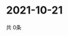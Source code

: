 # 2021-10-21
  共 0条

  <!-- BEGIN -->
  <!-- 最后更新时间Thu Oct 21 2021 22:03:20 GMT+0000 (Coordinated Universal Time) -->
  
  <!-- END -->
  
  